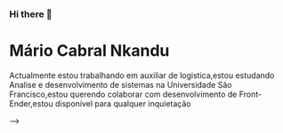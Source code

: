 ### Hi there 👋



# Mário Cabral Nkandu
Actualmente estou trabalhando em auxiliar de logistica,estou estudando Analise e desenvolvimento de sistemas na Universidade São Francisco,estou querendo colaborar com desenvolvimento de Front-Ender,estou disponível para qualquer inquietação



-->
